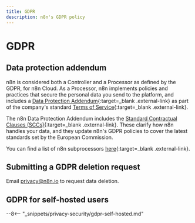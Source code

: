 ```yaml
---
title: GDPR
description: n8n's GDPR policy
---
```


# GDPR

## Data protection addendum

n8n is considered both a Controller and a Processor as defined by the GDPR, for n8n Cloud. As a Processor, n8n implements policies and practices that secure the personal data you send to the platform, and includes a [Data Protection Addendum](https://n8n.io/legal/){:target=_blank .external-link} as part of the company's standard [Terms of Service](https://n8n.io/legal/){:target=_blank .external-link}.

The n8n Data Protection Addendum includes the [Standard Contractual Clauses (SCCs)](https://ec.europa.eu/info/law/law-topic/data-protection/international-dimension-data-protection/standard-contractual-clauses-scc_en){:target=_blank .external-link}. These clarify how n8n handles your data, and they update n8n's GDPR policies to cover the latest standards set by the European Commission.

You can find a list of n8n subprocessors [here](https://n8n.io/legal/){:target=_blank .external-link}.

## Submitting a GDPR deletion request

Email privacy@n8n.io to request data deletion.

## GDPR for self-hosted users

--8<-- "_snippets/privacy-security/gdpr-self-hosted.md"


